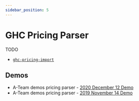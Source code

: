 ```yaml
---
sidebar_position: 5
---
```


# GHC Pricing Parser

TODO

* [`ghc-pricing-import`](https://transcom.github.io/mymove-docs/docs/dev/contributing/database/ghc-pricing-import)


## Demos
* A-Team demos pricing parser - [2020 December 12 Demo](https://drive.google.com/file/d/1eZT42e-T15ODzdn9vMehOLZr6E7l6i6E/view?usp=sharing)
* A-Team demos pricing parser - [2019 November 14 Demo](https://drive.google.com/file/d/1HxK6biSz0WRrzJuSLyLaaJ-RYui92DJh/view?usp=sharing)


